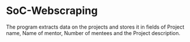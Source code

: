 # SoC-Webscraping

The program extracts data on the projects and stores it in fields of Project name, Name of mentor, Number of mentees and the Project description.
